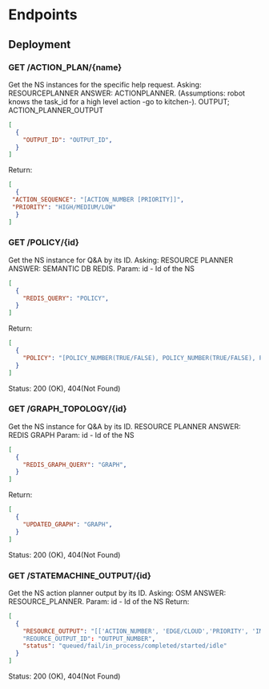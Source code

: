 # Endpoints

## Deployment


### GET /ACTION_PLAN/{name} 
Get the NS instances for the specific help request. Asking: RESOURCEPLANNER ANSWER: ACTIONPLANNER.
(Assumptions: robot knows the task_id for a high level action -go to kitchen-).
OUTPUT; ACTION_PLANNER_OUTPUT

```json
[
  {
    "OUTPUT_ID": "OUTPUT_ID",
  }
]
```


Return: 
```json
[
  {
 "ACTION_SEQUENCE": "[ACTION_NUMBER [PRIORITY]]",
 "PRIORITY": "HIGH/MEDIUM/LOW"
  }
]
```


### GET /POLICY/{id} 
Get the NS instance for Q&A by its ID. Asking: RESOURCE PLANNER ANSWER: SEMANTIC DB REDIS.
Param: id - Id of the NS

```json
[
  {
    "REDIS_QUERY": "POLICY",
  }
]
```

Return: 
```json
[
  {
    "POLICY": "[POLICY_NUMBER(TRUE/FALSE), POLICY_NUMBER(TRUE/FALSE), POLICY_NUMBER(TRUE/FALSE)]",
  }
]
```

Status: 200 (OK), 404(Not Found)

### GET /GRAPH_TOPOLOGY/{id} 
Get the NS instance for Q&A by its ID. RESOURCE PLANNER ANSWER: REDIS GRAPH
Param: id - Id of the NS

```json
[
  {
    "REDIS_GRAPH_QUERY": "GRAPH",
  }
]
```

Return: 
```json
[
  {
    "UPDATED_GRAPH": "GRAPH",
  }
]
```

Status: 200 (OK), 404(Not Found)


### GET /STATEMACHINE_OUTPUT/{id} 
Get the NS action planner output by its ID. Asking: OSM ANSWER: RESOURCE_PLANNER.
Param: id - Id of the NS
Return: 
```json
[
  {
    "RESOURCE_OUTPUT": "[['ACTION_NUMBER', 'EDGE/CLOUD','PRIORITY', 'IMAGE'], ['ACTION_NUMBER', 'EDGE/CLOUD','PRIORITY', 'IMAGE'] , ['ACTION_NUMBER', 'EDGE/CLOUD','PRIORITY', 'IMAGE']]"
    "REOURCE_OUTPUT_ID": "OUTPUT_NUMBER",
    "status": "queued/fail/in_process/completed/started/idle"
  }
]
```

Status: 200 (OK), 404(Not Found)
